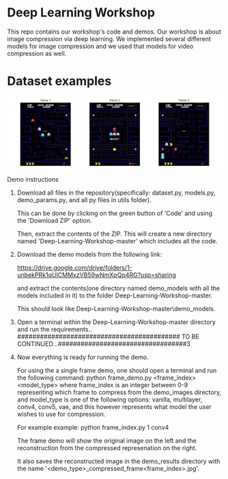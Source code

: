 # Deep Learning Workshop

This repo contains our workshop's code and demos. Our workshop is about image compression via deep learning. We implemented several different models for image compression and we used that models for video compression as well.

# Dataset examples

![alt text](https://github.com/bloch/Deep-Learning-Workshop/blob/master/Visualizations/dataset_examples.png?raw=true)



Demo instructions
1. Download all files in the repository(specifically: dataset.py, models.py, demo_params.py, and all py files in utils folder).
   
   This can be done by clicking on the green button of 'Code' and using the 'Download ZIP' option.
   
   Then, extract the contents of the ZIP. This will create a new directory named 'Deep-Learning-Workshop-master' which includes all the code.
   
2. Download the demo models from the following link:

   https://drive.google.com/drive/folders/1-unbekPRk1qUICMMxzVB59wNmXpQp4RG?usp=sharing
   
   and extract the contents(one directory named demo_models with all the models included in it) to the folder Deep-Learning-Workshop-master.
   
   This should look like Deep-Learning-Workshop-master\demo_models.
   
3. Open a terminal within the Deep-Learning-Workshop-master directory and run the requirements..
   ########################################### TO BE CONTINUED...##################################3
4. Now everything is ready for running the demo.
   
   For using the a single frame demo, one should open a terminal and run the following command:
        python frame_demo.py <frame_index> <model_type>
   where frame_index is an integer between 0-9 representing which frame to compress from the demo_images directory, and model_type is one of the following options: vanilla,          multilayer, conv4, conv5, vae, and this however represents what model the user wishes to use for compression.
   
   For example example:    python frame_index.py 1 conv4
   
   The frame demo will show the original image on the left and the reconstruction from the compressed represenation on the right.
   
   It also saves the reconstructed image in the demo_results directory with the name '<demo_type>_compressed_frame<frame_index>.jpg'.
   

